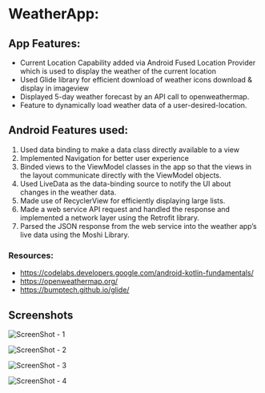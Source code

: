 # WeatherApp:  
 
## App Features: ##
 
* Current Location Capability added via Android Fused Location Provider which is used to display the weather of the current location
* Used Glide library for efficient download of weather icons download & display in imageview
* Displayed 5-day weather forecast by an API call to openweathermap.
* Feature to dynamically load weather data of a user-desired-location.
 
## Android Features used: ##
 
1. Used data binding to make a data class directly available to a view
2. Implemented Navigation for better user experience
3. Binded views to the ViewModel classes in the app so that the views in the layout communicate directly with the ViewModel objects.
4. Used LiveData as the data-binding source to notify the UI about changes in the weather data.
5. Made use of RecyclerView for efficiently displaying large lists.
6. Made a web service API request and handled the response and implemented a network layer using the Retrofit library.
7. Parsed the JSON response from the web service into the weather app’s live data using the Moshi Library.

### Resources: ###
* <https://codelabs.developers.google.com/android-kotlin-fundamentals/>
* <https://openweathermap.org/>
* <https://bumptech.github.io/glide/>


## Screenshots ##

![ScreenShot - 1](https://github.com/anvithakp/WeatherApp/blob/master/screenshot1.png)

![ScreenShot - 2](https://github.com/anvithakp/WeatherApp/blob/master/screenshot2.png)

![ScreenShot - 3](https://github.com/anvithakp/WeatherApp/blob/master/screenshot3.png)

![ScreenShot - 4](https://github.com/anvithakp/WeatherApp/blob/master/screenshot4.png)

